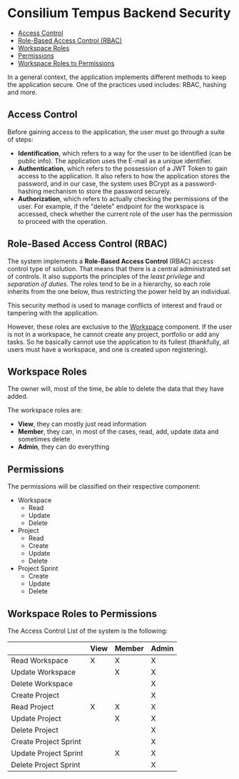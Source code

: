 # Consilium Tempus Backend Security

* [Access Control](#access-control)
* [Role-Based Access Control (RBAC)](#role-based-access-control-rbac)
* [Workspace Roles](#workspace-roles)
* [Permissions](#permissions)
* [Workspace Roles to Permissions](#workspace-roles-to-permissions)

In a general context, the application implements different methods to keep the application secure.
One of the practices used includes: RBAC, hashing and more.

## Access Control

Before gaining access to the application, the user must go through a suite of steps:
- **Identification**, which refers to a way for the user to be identified (can be public info).
The application uses the E-mail as a unique identifier.
- **Authentication**, which refers to the possession of a JWT Token to gain access to the application.
It also refers to how the application stores the password, and in our case, 
the system uses BCrypt as a password-hashing mechanism to store the password securely.
- **Authorization**, which refers to actually checking the permissions of the user. 
For example, if the "delete" endpoint for the workspace is accessed, 
check whether the current role of the user has the permission to proceed with the operation.

## Role-Based Access Control (RBAC)

The system implements a **Role-Based Access Control** (RBAC) access control type of solution. 
That means that there is a central administrated set of controls. 
It also supports the principles of the *least privilege* and *separation of duties*.
The roles tend to be in a hierarchy, so each role inherits from the one below, 
thus restricting the power held by an individual.

This security method is used to manage conflicts of interest and fraud or tampering with the application.

However, these roles are exclusive to the [Workspace](domain/aggregates/Aggregate.Workspace) component.
If the user is not in a workspace, he cannot create any project, portfolio or add any tasks. 
So he basically cannot use the application to its fullest
(thankfully, all users must have a workspace, and one is created upon registering).

## Workspace Roles

The owner will, most of the time, be able to delete the data that they have added.

The workspace roles are:
- **View**, they can mostly just read information
- **Member**, they can, in most of the cases, read, add, update data and sometimes delete
- **Admin**, they can do everything

## Permissions

The permissions will be classified on their respective component:

- Workspace
  - Read
  - Update
  - Delete
- Project
  - Read
  - Create
  - Update
  - Delete
- Project Sprint
  - Create
  - Update
  - Delete

## Workspace Roles to Permissions

The Access Control List of the system is the following:

|                       | View | Member | Admin |
|-----------------------|------|--------|-------|
| Read Workspace        | X    | X      | X     |
| Update Workspace      |      | X      | X     |
| Delete Workspace      |      |        | X     |
| Create Project        |      |        | X     |
| Read Project          | X    | X      | X     |
| Update Project        |      | X      | X     |
| Delete Project        |      |        | X     |
| Create Project Sprint |      |        | X     |
| Update Project Sprint |      | X      | X     |
| Delete Project Sprint |      |        | X     |